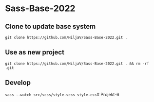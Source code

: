 # Sass-Base-2022

## Clone to update base system
`git clone https://github.com/HiljaV/Sass-Base-2022.git .`

## Use as new project
`git clone https://github.com/HiljaV/Sass-Base-2022.git . && rm -rf .git`

## Develop
`sass --watch src/scss/style.scss style.css`# Projekt-6
